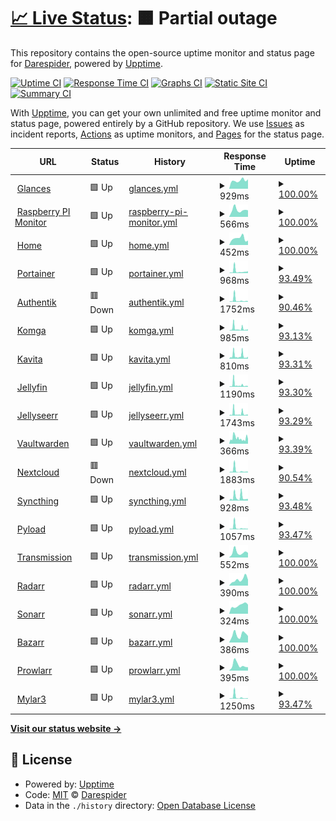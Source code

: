 # [📈 Live Status](https://demo.upptime.js.org): <!--live status--> **🟧 Partial outage**

This repository contains the open-source uptime monitor and status page for [Darespider](https://demo.upptime.js.org), powered by [Upptime](https://github.com/upptime/upptime).

[![Uptime CI](https://github.com/Darespider/upptime/workflows/Uptime%20CI/badge.svg)](https://github.com/Darespider/upptime/actions?query=workflow%3A%22Uptime+CI%22)
[![Response Time CI](https://github.com/Darespider/upptime/workflows/Response%20Time%20CI/badge.svg)](https://github.com/Darespider/upptime/actions?query=workflow%3A%22Response+Time+CI%22)
[![Graphs CI](https://github.com/Darespider/upptime/workflows/Graphs%20CI/badge.svg)](https://github.com/Darespider/upptime/actions?query=workflow%3A%22Graphs+CI%22)
[![Static Site CI](https://github.com/Darespider/upptime/workflows/Static%20Site%20CI/badge.svg)](https://github.com/Darespider/upptime/actions?query=workflow%3A%22Static+Site+CI%22)
[![Summary CI](https://github.com/Darespider/upptime/workflows/Summary%20CI/badge.svg)](https://github.com/Darespider/upptime/actions?query=workflow%3A%22Summary+CI%22)

With [Upptime](https://upptime.js.org), you can get your own unlimited and free uptime monitor and status page, powered entirely by a GitHub repository. We use [Issues](https://github.com/Darespider/upptime/issues) as incident reports, [Actions](https://github.com/Darespider/upptime/actions) as uptime monitors, and [Pages](https://demo.upptime.js.org) for the status page.

<!--start: status pages-->
<!-- This summary is generated by Upptime (https://github.com/upptime/upptime) -->
<!-- Do not edit this manually, your changes will be overwritten -->
<!-- prettier-ignore -->
| URL | Status | History | Response Time | Uptime |
| --- | ------ | ------- | ------------- | ------ |
| <img alt="" src="https://icons.duckduckgo.com/ip3/glances.darespider.family.ico" height="13"> [Glances](https://glances.darespider.family) | 🟩 Up | [glances.yml](https://github.com/darespider/uptime/commits/HEAD/history/glances.yml) | <details><summary><img alt="Response time graph" src="./graphs/glances/response-time-week.png" height="20"> 929ms</summary><br><a href="https://uptime.darespider.family/history/glances"><img alt="Response time 756" src="https://img.shields.io/endpoint?url=https%3A%2F%2Fraw.githubusercontent.com%2Fdarespider%2Fuptime%2FHEAD%2Fapi%2Fglances%2Fresponse-time.json"></a><br><a href="https://uptime.darespider.family/history/glances"><img alt="24-hour response time 979" src="https://img.shields.io/endpoint?url=https%3A%2F%2Fraw.githubusercontent.com%2Fdarespider%2Fuptime%2FHEAD%2Fapi%2Fglances%2Fresponse-time-day.json"></a><br><a href="https://uptime.darespider.family/history/glances"><img alt="7-day response time 929" src="https://img.shields.io/endpoint?url=https%3A%2F%2Fraw.githubusercontent.com%2Fdarespider%2Fuptime%2FHEAD%2Fapi%2Fglances%2Fresponse-time-week.json"></a><br><a href="https://uptime.darespider.family/history/glances"><img alt="30-day response time 756" src="https://img.shields.io/endpoint?url=https%3A%2F%2Fraw.githubusercontent.com%2Fdarespider%2Fuptime%2FHEAD%2Fapi%2Fglances%2Fresponse-time-month.json"></a><br><a href="https://uptime.darespider.family/history/glances"><img alt="1-year response time 756" src="https://img.shields.io/endpoint?url=https%3A%2F%2Fraw.githubusercontent.com%2Fdarespider%2Fuptime%2FHEAD%2Fapi%2Fglances%2Fresponse-time-year.json"></a></details> | <details><summary><a href="https://uptime.darespider.family/history/glances">100.00%</a></summary><a href="https://uptime.darespider.family/history/glances"><img alt="All-time uptime 100.00%" src="https://img.shields.io/endpoint?url=https%3A%2F%2Fraw.githubusercontent.com%2Fdarespider%2Fuptime%2FHEAD%2Fapi%2Fglances%2Fuptime.json"></a><br><a href="https://uptime.darespider.family/history/glances"><img alt="24-hour uptime 100.00%" src="https://img.shields.io/endpoint?url=https%3A%2F%2Fraw.githubusercontent.com%2Fdarespider%2Fuptime%2FHEAD%2Fapi%2Fglances%2Fuptime-day.json"></a><br><a href="https://uptime.darespider.family/history/glances"><img alt="7-day uptime 100.00%" src="https://img.shields.io/endpoint?url=https%3A%2F%2Fraw.githubusercontent.com%2Fdarespider%2Fuptime%2FHEAD%2Fapi%2Fglances%2Fuptime-week.json"></a><br><a href="https://uptime.darespider.family/history/glances"><img alt="30-day uptime 100.00%" src="https://img.shields.io/endpoint?url=https%3A%2F%2Fraw.githubusercontent.com%2Fdarespider%2Fuptime%2FHEAD%2Fapi%2Fglances%2Fuptime-month.json"></a><br><a href="https://uptime.darespider.family/history/glances"><img alt="1-year uptime 100.00%" src="https://img.shields.io/endpoint?url=https%3A%2F%2Fraw.githubusercontent.com%2Fdarespider%2Fuptime%2FHEAD%2Fapi%2Fglances%2Fuptime-year.json"></a></details>
| <img alt="" src="https://icons.duckduckgo.com/ip3/rpi.darespider.family.ico" height="13"> [Raspberry PI Monitor](https://rpi.darespider.family) | 🟩 Up | [raspberry-pi-monitor.yml](https://github.com/darespider/uptime/commits/HEAD/history/raspberry-pi-monitor.yml) | <details><summary><img alt="Response time graph" src="./graphs/raspberry-pi-monitor/response-time-week.png" height="20"> 566ms</summary><br><a href="https://uptime.darespider.family/history/raspberry-pi-monitor"><img alt="Response time 448" src="https://img.shields.io/endpoint?url=https%3A%2F%2Fraw.githubusercontent.com%2Fdarespider%2Fuptime%2FHEAD%2Fapi%2Fraspberry-pi-monitor%2Fresponse-time.json"></a><br><a href="https://uptime.darespider.family/history/raspberry-pi-monitor"><img alt="24-hour response time 585" src="https://img.shields.io/endpoint?url=https%3A%2F%2Fraw.githubusercontent.com%2Fdarespider%2Fuptime%2FHEAD%2Fapi%2Fraspberry-pi-monitor%2Fresponse-time-day.json"></a><br><a href="https://uptime.darespider.family/history/raspberry-pi-monitor"><img alt="7-day response time 566" src="https://img.shields.io/endpoint?url=https%3A%2F%2Fraw.githubusercontent.com%2Fdarespider%2Fuptime%2FHEAD%2Fapi%2Fraspberry-pi-monitor%2Fresponse-time-week.json"></a><br><a href="https://uptime.darespider.family/history/raspberry-pi-monitor"><img alt="30-day response time 448" src="https://img.shields.io/endpoint?url=https%3A%2F%2Fraw.githubusercontent.com%2Fdarespider%2Fuptime%2FHEAD%2Fapi%2Fraspberry-pi-monitor%2Fresponse-time-month.json"></a><br><a href="https://uptime.darespider.family/history/raspberry-pi-monitor"><img alt="1-year response time 448" src="https://img.shields.io/endpoint?url=https%3A%2F%2Fraw.githubusercontent.com%2Fdarespider%2Fuptime%2FHEAD%2Fapi%2Fraspberry-pi-monitor%2Fresponse-time-year.json"></a></details> | <details><summary><a href="https://uptime.darespider.family/history/raspberry-pi-monitor">100.00%</a></summary><a href="https://uptime.darespider.family/history/raspberry-pi-monitor"><img alt="All-time uptime 100.00%" src="https://img.shields.io/endpoint?url=https%3A%2F%2Fraw.githubusercontent.com%2Fdarespider%2Fuptime%2FHEAD%2Fapi%2Fraspberry-pi-monitor%2Fuptime.json"></a><br><a href="https://uptime.darespider.family/history/raspberry-pi-monitor"><img alt="24-hour uptime 100.00%" src="https://img.shields.io/endpoint?url=https%3A%2F%2Fraw.githubusercontent.com%2Fdarespider%2Fuptime%2FHEAD%2Fapi%2Fraspberry-pi-monitor%2Fuptime-day.json"></a><br><a href="https://uptime.darespider.family/history/raspberry-pi-monitor"><img alt="7-day uptime 100.00%" src="https://img.shields.io/endpoint?url=https%3A%2F%2Fraw.githubusercontent.com%2Fdarespider%2Fuptime%2FHEAD%2Fapi%2Fraspberry-pi-monitor%2Fuptime-week.json"></a><br><a href="https://uptime.darespider.family/history/raspberry-pi-monitor"><img alt="30-day uptime 100.00%" src="https://img.shields.io/endpoint?url=https%3A%2F%2Fraw.githubusercontent.com%2Fdarespider%2Fuptime%2FHEAD%2Fapi%2Fraspberry-pi-monitor%2Fuptime-month.json"></a><br><a href="https://uptime.darespider.family/history/raspberry-pi-monitor"><img alt="1-year uptime 100.00%" src="https://img.shields.io/endpoint?url=https%3A%2F%2Fraw.githubusercontent.com%2Fdarespider%2Fuptime%2FHEAD%2Fapi%2Fraspberry-pi-monitor%2Fuptime-year.json"></a></details>
| <img alt="" src="https://icons.duckduckgo.com/ip3/darespider.family.ico" height="13"> [Home](https://darespider.family) | 🟩 Up | [home.yml](https://github.com/darespider/uptime/commits/HEAD/history/home.yml) | <details><summary><img alt="Response time graph" src="./graphs/home/response-time-week.png" height="20"> 452ms</summary><br><a href="https://uptime.darespider.family/history/home"><img alt="Response time 406" src="https://img.shields.io/endpoint?url=https%3A%2F%2Fraw.githubusercontent.com%2Fdarespider%2Fuptime%2FHEAD%2Fapi%2Fhome%2Fresponse-time.json"></a><br><a href="https://uptime.darespider.family/history/home"><img alt="24-hour response time 632" src="https://img.shields.io/endpoint?url=https%3A%2F%2Fraw.githubusercontent.com%2Fdarespider%2Fuptime%2FHEAD%2Fapi%2Fhome%2Fresponse-time-day.json"></a><br><a href="https://uptime.darespider.family/history/home"><img alt="7-day response time 452" src="https://img.shields.io/endpoint?url=https%3A%2F%2Fraw.githubusercontent.com%2Fdarespider%2Fuptime%2FHEAD%2Fapi%2Fhome%2Fresponse-time-week.json"></a><br><a href="https://uptime.darespider.family/history/home"><img alt="30-day response time 406" src="https://img.shields.io/endpoint?url=https%3A%2F%2Fraw.githubusercontent.com%2Fdarespider%2Fuptime%2FHEAD%2Fapi%2Fhome%2Fresponse-time-month.json"></a><br><a href="https://uptime.darespider.family/history/home"><img alt="1-year response time 406" src="https://img.shields.io/endpoint?url=https%3A%2F%2Fraw.githubusercontent.com%2Fdarespider%2Fuptime%2FHEAD%2Fapi%2Fhome%2Fresponse-time-year.json"></a></details> | <details><summary><a href="https://uptime.darespider.family/history/home">100.00%</a></summary><a href="https://uptime.darespider.family/history/home"><img alt="All-time uptime 100.00%" src="https://img.shields.io/endpoint?url=https%3A%2F%2Fraw.githubusercontent.com%2Fdarespider%2Fuptime%2FHEAD%2Fapi%2Fhome%2Fuptime.json"></a><br><a href="https://uptime.darespider.family/history/home"><img alt="24-hour uptime 100.00%" src="https://img.shields.io/endpoint?url=https%3A%2F%2Fraw.githubusercontent.com%2Fdarespider%2Fuptime%2FHEAD%2Fapi%2Fhome%2Fuptime-day.json"></a><br><a href="https://uptime.darespider.family/history/home"><img alt="7-day uptime 100.00%" src="https://img.shields.io/endpoint?url=https%3A%2F%2Fraw.githubusercontent.com%2Fdarespider%2Fuptime%2FHEAD%2Fapi%2Fhome%2Fuptime-week.json"></a><br><a href="https://uptime.darespider.family/history/home"><img alt="30-day uptime 100.00%" src="https://img.shields.io/endpoint?url=https%3A%2F%2Fraw.githubusercontent.com%2Fdarespider%2Fuptime%2FHEAD%2Fapi%2Fhome%2Fuptime-month.json"></a><br><a href="https://uptime.darespider.family/history/home"><img alt="1-year uptime 100.00%" src="https://img.shields.io/endpoint?url=https%3A%2F%2Fraw.githubusercontent.com%2Fdarespider%2Fuptime%2FHEAD%2Fapi%2Fhome%2Fuptime-year.json"></a></details>
| <img alt="" src="https://icons.duckduckgo.com/ip3/portainer.darespider.family.ico" height="13"> [Portainer](https://portainer.darespider.family) | 🟩 Up | [portainer.yml](https://github.com/darespider/uptime/commits/HEAD/history/portainer.yml) | <details><summary><img alt="Response time graph" src="./graphs/portainer/response-time-week.png" height="20"> 968ms</summary><br><a href="https://uptime.darespider.family/history/portainer"><img alt="Response time 1703" src="https://img.shields.io/endpoint?url=https%3A%2F%2Fraw.githubusercontent.com%2Fdarespider%2Fuptime%2FHEAD%2Fapi%2Fportainer%2Fresponse-time.json"></a><br><a href="https://uptime.darespider.family/history/portainer"><img alt="24-hour response time 564" src="https://img.shields.io/endpoint?url=https%3A%2F%2Fraw.githubusercontent.com%2Fdarespider%2Fuptime%2FHEAD%2Fapi%2Fportainer%2Fresponse-time-day.json"></a><br><a href="https://uptime.darespider.family/history/portainer"><img alt="7-day response time 968" src="https://img.shields.io/endpoint?url=https%3A%2F%2Fraw.githubusercontent.com%2Fdarespider%2Fuptime%2FHEAD%2Fapi%2Fportainer%2Fresponse-time-week.json"></a><br><a href="https://uptime.darespider.family/history/portainer"><img alt="30-day response time 1703" src="https://img.shields.io/endpoint?url=https%3A%2F%2Fraw.githubusercontent.com%2Fdarespider%2Fuptime%2FHEAD%2Fapi%2Fportainer%2Fresponse-time-month.json"></a><br><a href="https://uptime.darespider.family/history/portainer"><img alt="1-year response time 1703" src="https://img.shields.io/endpoint?url=https%3A%2F%2Fraw.githubusercontent.com%2Fdarespider%2Fuptime%2FHEAD%2Fapi%2Fportainer%2Fresponse-time-year.json"></a></details> | <details><summary><a href="https://uptime.darespider.family/history/portainer">93.49%</a></summary><a href="https://uptime.darespider.family/history/portainer"><img alt="All-time uptime 94.09%" src="https://img.shields.io/endpoint?url=https%3A%2F%2Fraw.githubusercontent.com%2Fdarespider%2Fuptime%2FHEAD%2Fapi%2Fportainer%2Fuptime.json"></a><br><a href="https://uptime.darespider.family/history/portainer"><img alt="24-hour uptime 97.97%" src="https://img.shields.io/endpoint?url=https%3A%2F%2Fraw.githubusercontent.com%2Fdarespider%2Fuptime%2FHEAD%2Fapi%2Fportainer%2Fuptime-day.json"></a><br><a href="https://uptime.darespider.family/history/portainer"><img alt="7-day uptime 93.49%" src="https://img.shields.io/endpoint?url=https%3A%2F%2Fraw.githubusercontent.com%2Fdarespider%2Fuptime%2FHEAD%2Fapi%2Fportainer%2Fuptime-week.json"></a><br><a href="https://uptime.darespider.family/history/portainer"><img alt="30-day uptime 94.09%" src="https://img.shields.io/endpoint?url=https%3A%2F%2Fraw.githubusercontent.com%2Fdarespider%2Fuptime%2FHEAD%2Fapi%2Fportainer%2Fuptime-month.json"></a><br><a href="https://uptime.darespider.family/history/portainer"><img alt="1-year uptime 94.09%" src="https://img.shields.io/endpoint?url=https%3A%2F%2Fraw.githubusercontent.com%2Fdarespider%2Fuptime%2FHEAD%2Fapi%2Fportainer%2Fuptime-year.json"></a></details>
| <img alt="" src="https://icons.duckduckgo.com/ip3/auth.darespider.family.ico" height="13"> [Authentik](https://auth.darespider.family) | 🟥 Down | [authentik.yml](https://github.com/darespider/uptime/commits/HEAD/history/authentik.yml) | <details><summary><img alt="Response time graph" src="./graphs/authentik/response-time-week.png" height="20"> 1752ms</summary><br><a href="https://uptime.darespider.family/history/authentik"><img alt="Response time 3376" src="https://img.shields.io/endpoint?url=https%3A%2F%2Fraw.githubusercontent.com%2Fdarespider%2Fuptime%2FHEAD%2Fapi%2Fauthentik%2Fresponse-time.json"></a><br><a href="https://uptime.darespider.family/history/authentik"><img alt="24-hour response time 764" src="https://img.shields.io/endpoint?url=https%3A%2F%2Fraw.githubusercontent.com%2Fdarespider%2Fuptime%2FHEAD%2Fapi%2Fauthentik%2Fresponse-time-day.json"></a><br><a href="https://uptime.darespider.family/history/authentik"><img alt="7-day response time 1752" src="https://img.shields.io/endpoint?url=https%3A%2F%2Fraw.githubusercontent.com%2Fdarespider%2Fuptime%2FHEAD%2Fapi%2Fauthentik%2Fresponse-time-week.json"></a><br><a href="https://uptime.darespider.family/history/authentik"><img alt="30-day response time 3376" src="https://img.shields.io/endpoint?url=https%3A%2F%2Fraw.githubusercontent.com%2Fdarespider%2Fuptime%2FHEAD%2Fapi%2Fauthentik%2Fresponse-time-month.json"></a><br><a href="https://uptime.darespider.family/history/authentik"><img alt="1-year response time 3376" src="https://img.shields.io/endpoint?url=https%3A%2F%2Fraw.githubusercontent.com%2Fdarespider%2Fuptime%2FHEAD%2Fapi%2Fauthentik%2Fresponse-time-year.json"></a></details> | <details><summary><a href="https://uptime.darespider.family/history/authentik">90.46%</a></summary><a href="https://uptime.darespider.family/history/authentik"><img alt="All-time uptime 87.45%" src="https://img.shields.io/endpoint?url=https%3A%2F%2Fraw.githubusercontent.com%2Fdarespider%2Fuptime%2FHEAD%2Fapi%2Fauthentik%2Fuptime.json"></a><br><a href="https://uptime.darespider.family/history/authentik"><img alt="24-hour uptime 77.92%" src="https://img.shields.io/endpoint?url=https%3A%2F%2Fraw.githubusercontent.com%2Fdarespider%2Fuptime%2FHEAD%2Fapi%2Fauthentik%2Fuptime-day.json"></a><br><a href="https://uptime.darespider.family/history/authentik"><img alt="7-day uptime 90.46%" src="https://img.shields.io/endpoint?url=https%3A%2F%2Fraw.githubusercontent.com%2Fdarespider%2Fuptime%2FHEAD%2Fapi%2Fauthentik%2Fuptime-week.json"></a><br><a href="https://uptime.darespider.family/history/authentik"><img alt="30-day uptime 87.45%" src="https://img.shields.io/endpoint?url=https%3A%2F%2Fraw.githubusercontent.com%2Fdarespider%2Fuptime%2FHEAD%2Fapi%2Fauthentik%2Fuptime-month.json"></a><br><a href="https://uptime.darespider.family/history/authentik"><img alt="1-year uptime 87.45%" src="https://img.shields.io/endpoint?url=https%3A%2F%2Fraw.githubusercontent.com%2Fdarespider%2Fuptime%2FHEAD%2Fapi%2Fauthentik%2Fuptime-year.json"></a></details>
| <img alt="" src="https://icons.duckduckgo.com/ip3/komga.darespider.family.ico" height="13"> [Komga](https://komga.darespider.family) | 🟩 Up | [komga.yml](https://github.com/darespider/uptime/commits/HEAD/history/komga.yml) | <details><summary><img alt="Response time graph" src="./graphs/komga/response-time-week.png" height="20"> 985ms</summary><br><a href="https://uptime.darespider.family/history/komga"><img alt="Response time 1050" src="https://img.shields.io/endpoint?url=https%3A%2F%2Fraw.githubusercontent.com%2Fdarespider%2Fuptime%2FHEAD%2Fapi%2Fkomga%2Fresponse-time.json"></a><br><a href="https://uptime.darespider.family/history/komga"><img alt="24-hour response time 355" src="https://img.shields.io/endpoint?url=https%3A%2F%2Fraw.githubusercontent.com%2Fdarespider%2Fuptime%2FHEAD%2Fapi%2Fkomga%2Fresponse-time-day.json"></a><br><a href="https://uptime.darespider.family/history/komga"><img alt="7-day response time 985" src="https://img.shields.io/endpoint?url=https%3A%2F%2Fraw.githubusercontent.com%2Fdarespider%2Fuptime%2FHEAD%2Fapi%2Fkomga%2Fresponse-time-week.json"></a><br><a href="https://uptime.darespider.family/history/komga"><img alt="30-day response time 1050" src="https://img.shields.io/endpoint?url=https%3A%2F%2Fraw.githubusercontent.com%2Fdarespider%2Fuptime%2FHEAD%2Fapi%2Fkomga%2Fresponse-time-month.json"></a><br><a href="https://uptime.darespider.family/history/komga"><img alt="1-year response time 1050" src="https://img.shields.io/endpoint?url=https%3A%2F%2Fraw.githubusercontent.com%2Fdarespider%2Fuptime%2FHEAD%2Fapi%2Fkomga%2Fresponse-time-year.json"></a></details> | <details><summary><a href="https://uptime.darespider.family/history/komga">93.13%</a></summary><a href="https://uptime.darespider.family/history/komga"><img alt="All-time uptime 93.92%" src="https://img.shields.io/endpoint?url=https%3A%2F%2Fraw.githubusercontent.com%2Fdarespider%2Fuptime%2FHEAD%2Fapi%2Fkomga%2Fuptime.json"></a><br><a href="https://uptime.darespider.family/history/komga"><img alt="24-hour uptime 97.97%" src="https://img.shields.io/endpoint?url=https%3A%2F%2Fraw.githubusercontent.com%2Fdarespider%2Fuptime%2FHEAD%2Fapi%2Fkomga%2Fuptime-day.json"></a><br><a href="https://uptime.darespider.family/history/komga"><img alt="7-day uptime 93.13%" src="https://img.shields.io/endpoint?url=https%3A%2F%2Fraw.githubusercontent.com%2Fdarespider%2Fuptime%2FHEAD%2Fapi%2Fkomga%2Fuptime-week.json"></a><br><a href="https://uptime.darespider.family/history/komga"><img alt="30-day uptime 93.92%" src="https://img.shields.io/endpoint?url=https%3A%2F%2Fraw.githubusercontent.com%2Fdarespider%2Fuptime%2FHEAD%2Fapi%2Fkomga%2Fuptime-month.json"></a><br><a href="https://uptime.darespider.family/history/komga"><img alt="1-year uptime 93.92%" src="https://img.shields.io/endpoint?url=https%3A%2F%2Fraw.githubusercontent.com%2Fdarespider%2Fuptime%2FHEAD%2Fapi%2Fkomga%2Fuptime-year.json"></a></details>
| <img alt="" src="https://icons.duckduckgo.com/ip3/kavita.darespider.family.ico" height="13"> [Kavita](https://kavita.darespider.family) | 🟩 Up | [kavita.yml](https://github.com/darespider/uptime/commits/HEAD/history/kavita.yml) | <details><summary><img alt="Response time graph" src="./graphs/kavita/response-time-week.png" height="20"> 810ms</summary><br><a href="https://uptime.darespider.family/history/kavita"><img alt="Response time 927" src="https://img.shields.io/endpoint?url=https%3A%2F%2Fraw.githubusercontent.com%2Fdarespider%2Fuptime%2FHEAD%2Fapi%2Fkavita%2Fresponse-time.json"></a><br><a href="https://uptime.darespider.family/history/kavita"><img alt="24-hour response time 381" src="https://img.shields.io/endpoint?url=https%3A%2F%2Fraw.githubusercontent.com%2Fdarespider%2Fuptime%2FHEAD%2Fapi%2Fkavita%2Fresponse-time-day.json"></a><br><a href="https://uptime.darespider.family/history/kavita"><img alt="7-day response time 810" src="https://img.shields.io/endpoint?url=https%3A%2F%2Fraw.githubusercontent.com%2Fdarespider%2Fuptime%2FHEAD%2Fapi%2Fkavita%2Fresponse-time-week.json"></a><br><a href="https://uptime.darespider.family/history/kavita"><img alt="30-day response time 927" src="https://img.shields.io/endpoint?url=https%3A%2F%2Fraw.githubusercontent.com%2Fdarespider%2Fuptime%2FHEAD%2Fapi%2Fkavita%2Fresponse-time-month.json"></a><br><a href="https://uptime.darespider.family/history/kavita"><img alt="1-year response time 927" src="https://img.shields.io/endpoint?url=https%3A%2F%2Fraw.githubusercontent.com%2Fdarespider%2Fuptime%2FHEAD%2Fapi%2Fkavita%2Fresponse-time-year.json"></a></details> | <details><summary><a href="https://uptime.darespider.family/history/kavita">93.31%</a></summary><a href="https://uptime.darespider.family/history/kavita"><img alt="All-time uptime 93.93%" src="https://img.shields.io/endpoint?url=https%3A%2F%2Fraw.githubusercontent.com%2Fdarespider%2Fuptime%2FHEAD%2Fapi%2Fkavita%2Fuptime.json"></a><br><a href="https://uptime.darespider.family/history/kavita"><img alt="24-hour uptime 97.96%" src="https://img.shields.io/endpoint?url=https%3A%2F%2Fraw.githubusercontent.com%2Fdarespider%2Fuptime%2FHEAD%2Fapi%2Fkavita%2Fuptime-day.json"></a><br><a href="https://uptime.darespider.family/history/kavita"><img alt="7-day uptime 93.31%" src="https://img.shields.io/endpoint?url=https%3A%2F%2Fraw.githubusercontent.com%2Fdarespider%2Fuptime%2FHEAD%2Fapi%2Fkavita%2Fuptime-week.json"></a><br><a href="https://uptime.darespider.family/history/kavita"><img alt="30-day uptime 93.93%" src="https://img.shields.io/endpoint?url=https%3A%2F%2Fraw.githubusercontent.com%2Fdarespider%2Fuptime%2FHEAD%2Fapi%2Fkavita%2Fuptime-month.json"></a><br><a href="https://uptime.darespider.family/history/kavita"><img alt="1-year uptime 93.93%" src="https://img.shields.io/endpoint?url=https%3A%2F%2Fraw.githubusercontent.com%2Fdarespider%2Fuptime%2FHEAD%2Fapi%2Fkavita%2Fuptime-year.json"></a></details>
| <img alt="" src="https://icons.duckduckgo.com/ip3/jellyfin.darespider.family.ico" height="13"> [Jellyfin](https://jellyfin.darespider.family) | 🟩 Up | [jellyfin.yml](https://github.com/darespider/uptime/commits/HEAD/history/jellyfin.yml) | <details><summary><img alt="Response time graph" src="./graphs/jellyfin/response-time-week.png" height="20"> 1190ms</summary><br><a href="https://uptime.darespider.family/history/jellyfin"><img alt="Response time 998" src="https://img.shields.io/endpoint?url=https%3A%2F%2Fraw.githubusercontent.com%2Fdarespider%2Fuptime%2FHEAD%2Fapi%2Fjellyfin%2Fresponse-time.json"></a><br><a href="https://uptime.darespider.family/history/jellyfin"><img alt="24-hour response time 583" src="https://img.shields.io/endpoint?url=https%3A%2F%2Fraw.githubusercontent.com%2Fdarespider%2Fuptime%2FHEAD%2Fapi%2Fjellyfin%2Fresponse-time-day.json"></a><br><a href="https://uptime.darespider.family/history/jellyfin"><img alt="7-day response time 1190" src="https://img.shields.io/endpoint?url=https%3A%2F%2Fraw.githubusercontent.com%2Fdarespider%2Fuptime%2FHEAD%2Fapi%2Fjellyfin%2Fresponse-time-week.json"></a><br><a href="https://uptime.darespider.family/history/jellyfin"><img alt="30-day response time 998" src="https://img.shields.io/endpoint?url=https%3A%2F%2Fraw.githubusercontent.com%2Fdarespider%2Fuptime%2FHEAD%2Fapi%2Fjellyfin%2Fresponse-time-month.json"></a><br><a href="https://uptime.darespider.family/history/jellyfin"><img alt="1-year response time 998" src="https://img.shields.io/endpoint?url=https%3A%2F%2Fraw.githubusercontent.com%2Fdarespider%2Fuptime%2FHEAD%2Fapi%2Fjellyfin%2Fresponse-time-year.json"></a></details> | <details><summary><a href="https://uptime.darespider.family/history/jellyfin">93.30%</a></summary><a href="https://uptime.darespider.family/history/jellyfin"><img alt="All-time uptime 93.91%" src="https://img.shields.io/endpoint?url=https%3A%2F%2Fraw.githubusercontent.com%2Fdarespider%2Fuptime%2FHEAD%2Fapi%2Fjellyfin%2Fuptime.json"></a><br><a href="https://uptime.darespider.family/history/jellyfin"><img alt="24-hour uptime 97.96%" src="https://img.shields.io/endpoint?url=https%3A%2F%2Fraw.githubusercontent.com%2Fdarespider%2Fuptime%2FHEAD%2Fapi%2Fjellyfin%2Fuptime-day.json"></a><br><a href="https://uptime.darespider.family/history/jellyfin"><img alt="7-day uptime 93.30%" src="https://img.shields.io/endpoint?url=https%3A%2F%2Fraw.githubusercontent.com%2Fdarespider%2Fuptime%2FHEAD%2Fapi%2Fjellyfin%2Fuptime-week.json"></a><br><a href="https://uptime.darespider.family/history/jellyfin"><img alt="30-day uptime 93.91%" src="https://img.shields.io/endpoint?url=https%3A%2F%2Fraw.githubusercontent.com%2Fdarespider%2Fuptime%2FHEAD%2Fapi%2Fjellyfin%2Fuptime-month.json"></a><br><a href="https://uptime.darespider.family/history/jellyfin"><img alt="1-year uptime 93.91%" src="https://img.shields.io/endpoint?url=https%3A%2F%2Fraw.githubusercontent.com%2Fdarespider%2Fuptime%2FHEAD%2Fapi%2Fjellyfin%2Fuptime-year.json"></a></details>
| <img alt="" src="https://icons.duckduckgo.com/ip3/jellyseerr.darespider.family.ico" height="13"> [Jellyseerr](https://jellyseerr.darespider.family) | 🟩 Up | [jellyseerr.yml](https://github.com/darespider/uptime/commits/HEAD/history/jellyseerr.yml) | <details><summary><img alt="Response time graph" src="./graphs/jellyseerr/response-time-week.png" height="20"> 1743ms</summary><br><a href="https://uptime.darespider.family/history/jellyseerr"><img alt="Response time 2332" src="https://img.shields.io/endpoint?url=https%3A%2F%2Fraw.githubusercontent.com%2Fdarespider%2Fuptime%2FHEAD%2Fapi%2Fjellyseerr%2Fresponse-time.json"></a><br><a href="https://uptime.darespider.family/history/jellyseerr"><img alt="24-hour response time 648" src="https://img.shields.io/endpoint?url=https%3A%2F%2Fraw.githubusercontent.com%2Fdarespider%2Fuptime%2FHEAD%2Fapi%2Fjellyseerr%2Fresponse-time-day.json"></a><br><a href="https://uptime.darespider.family/history/jellyseerr"><img alt="7-day response time 1743" src="https://img.shields.io/endpoint?url=https%3A%2F%2Fraw.githubusercontent.com%2Fdarespider%2Fuptime%2FHEAD%2Fapi%2Fjellyseerr%2Fresponse-time-week.json"></a><br><a href="https://uptime.darespider.family/history/jellyseerr"><img alt="30-day response time 2332" src="https://img.shields.io/endpoint?url=https%3A%2F%2Fraw.githubusercontent.com%2Fdarespider%2Fuptime%2FHEAD%2Fapi%2Fjellyseerr%2Fresponse-time-month.json"></a><br><a href="https://uptime.darespider.family/history/jellyseerr"><img alt="1-year response time 2332" src="https://img.shields.io/endpoint?url=https%3A%2F%2Fraw.githubusercontent.com%2Fdarespider%2Fuptime%2FHEAD%2Fapi%2Fjellyseerr%2Fresponse-time-year.json"></a></details> | <details><summary><a href="https://uptime.darespider.family/history/jellyseerr">93.29%</a></summary><a href="https://uptime.darespider.family/history/jellyseerr"><img alt="All-time uptime 89.28%" src="https://img.shields.io/endpoint?url=https%3A%2F%2Fraw.githubusercontent.com%2Fdarespider%2Fuptime%2FHEAD%2Fapi%2Fjellyseerr%2Fuptime.json"></a><br><a href="https://uptime.darespider.family/history/jellyseerr"><img alt="24-hour uptime 97.96%" src="https://img.shields.io/endpoint?url=https%3A%2F%2Fraw.githubusercontent.com%2Fdarespider%2Fuptime%2FHEAD%2Fapi%2Fjellyseerr%2Fuptime-day.json"></a><br><a href="https://uptime.darespider.family/history/jellyseerr"><img alt="7-day uptime 93.29%" src="https://img.shields.io/endpoint?url=https%3A%2F%2Fraw.githubusercontent.com%2Fdarespider%2Fuptime%2FHEAD%2Fapi%2Fjellyseerr%2Fuptime-week.json"></a><br><a href="https://uptime.darespider.family/history/jellyseerr"><img alt="30-day uptime 89.28%" src="https://img.shields.io/endpoint?url=https%3A%2F%2Fraw.githubusercontent.com%2Fdarespider%2Fuptime%2FHEAD%2Fapi%2Fjellyseerr%2Fuptime-month.json"></a><br><a href="https://uptime.darespider.family/history/jellyseerr"><img alt="1-year uptime 89.28%" src="https://img.shields.io/endpoint?url=https%3A%2F%2Fraw.githubusercontent.com%2Fdarespider%2Fuptime%2FHEAD%2Fapi%2Fjellyseerr%2Fuptime-year.json"></a></details>
| <img alt="" src="https://icons.duckduckgo.com/ip3/vaultwarden.darespider.family.ico" height="13"> [Vaultwarden](https://vaultwarden.darespider.family) | 🟩 Up | [vaultwarden.yml](https://github.com/darespider/uptime/commits/HEAD/history/vaultwarden.yml) | <details><summary><img alt="Response time graph" src="./graphs/vaultwarden/response-time-week.png" height="20"> 366ms</summary><br><a href="https://uptime.darespider.family/history/vaultwarden"><img alt="Response time 389" src="https://img.shields.io/endpoint?url=https%3A%2F%2Fraw.githubusercontent.com%2Fdarespider%2Fuptime%2FHEAD%2Fapi%2Fvaultwarden%2Fresponse-time.json"></a><br><a href="https://uptime.darespider.family/history/vaultwarden"><img alt="24-hour response time 256" src="https://img.shields.io/endpoint?url=https%3A%2F%2Fraw.githubusercontent.com%2Fdarespider%2Fuptime%2FHEAD%2Fapi%2Fvaultwarden%2Fresponse-time-day.json"></a><br><a href="https://uptime.darespider.family/history/vaultwarden"><img alt="7-day response time 366" src="https://img.shields.io/endpoint?url=https%3A%2F%2Fraw.githubusercontent.com%2Fdarespider%2Fuptime%2FHEAD%2Fapi%2Fvaultwarden%2Fresponse-time-week.json"></a><br><a href="https://uptime.darespider.family/history/vaultwarden"><img alt="30-day response time 389" src="https://img.shields.io/endpoint?url=https%3A%2F%2Fraw.githubusercontent.com%2Fdarespider%2Fuptime%2FHEAD%2Fapi%2Fvaultwarden%2Fresponse-time-month.json"></a><br><a href="https://uptime.darespider.family/history/vaultwarden"><img alt="1-year response time 389" src="https://img.shields.io/endpoint?url=https%3A%2F%2Fraw.githubusercontent.com%2Fdarespider%2Fuptime%2FHEAD%2Fapi%2Fvaultwarden%2Fresponse-time-year.json"></a></details> | <details><summary><a href="https://uptime.darespider.family/history/vaultwarden">93.39%</a></summary><a href="https://uptime.darespider.family/history/vaultwarden"><img alt="All-time uptime 93.93%" src="https://img.shields.io/endpoint?url=https%3A%2F%2Fraw.githubusercontent.com%2Fdarespider%2Fuptime%2FHEAD%2Fapi%2Fvaultwarden%2Fuptime.json"></a><br><a href="https://uptime.darespider.family/history/vaultwarden"><img alt="24-hour uptime 97.96%" src="https://img.shields.io/endpoint?url=https%3A%2F%2Fraw.githubusercontent.com%2Fdarespider%2Fuptime%2FHEAD%2Fapi%2Fvaultwarden%2Fuptime-day.json"></a><br><a href="https://uptime.darespider.family/history/vaultwarden"><img alt="7-day uptime 93.39%" src="https://img.shields.io/endpoint?url=https%3A%2F%2Fraw.githubusercontent.com%2Fdarespider%2Fuptime%2FHEAD%2Fapi%2Fvaultwarden%2Fuptime-week.json"></a><br><a href="https://uptime.darespider.family/history/vaultwarden"><img alt="30-day uptime 93.93%" src="https://img.shields.io/endpoint?url=https%3A%2F%2Fraw.githubusercontent.com%2Fdarespider%2Fuptime%2FHEAD%2Fapi%2Fvaultwarden%2Fuptime-month.json"></a><br><a href="https://uptime.darespider.family/history/vaultwarden"><img alt="1-year uptime 93.93%" src="https://img.shields.io/endpoint?url=https%3A%2F%2Fraw.githubusercontent.com%2Fdarespider%2Fuptime%2FHEAD%2Fapi%2Fvaultwarden%2Fuptime-year.json"></a></details>
| <img alt="" src="https://icons.duckduckgo.com/ip3/nextcloud.darespider.family.ico" height="13"> [Nextcloud](https://nextcloud.darespider.family) | 🟥 Down | [nextcloud.yml](https://github.com/darespider/uptime/commits/HEAD/history/nextcloud.yml) | <details><summary><img alt="Response time graph" src="./graphs/nextcloud/response-time-week.png" height="20"> 1883ms</summary><br><a href="https://uptime.darespider.family/history/nextcloud"><img alt="Response time 2351" src="https://img.shields.io/endpoint?url=https%3A%2F%2Fraw.githubusercontent.com%2Fdarespider%2Fuptime%2FHEAD%2Fapi%2Fnextcloud%2Fresponse-time.json"></a><br><a href="https://uptime.darespider.family/history/nextcloud"><img alt="24-hour response time 922" src="https://img.shields.io/endpoint?url=https%3A%2F%2Fraw.githubusercontent.com%2Fdarespider%2Fuptime%2FHEAD%2Fapi%2Fnextcloud%2Fresponse-time-day.json"></a><br><a href="https://uptime.darespider.family/history/nextcloud"><img alt="7-day response time 1883" src="https://img.shields.io/endpoint?url=https%3A%2F%2Fraw.githubusercontent.com%2Fdarespider%2Fuptime%2FHEAD%2Fapi%2Fnextcloud%2Fresponse-time-week.json"></a><br><a href="https://uptime.darespider.family/history/nextcloud"><img alt="30-day response time 2351" src="https://img.shields.io/endpoint?url=https%3A%2F%2Fraw.githubusercontent.com%2Fdarespider%2Fuptime%2FHEAD%2Fapi%2Fnextcloud%2Fresponse-time-month.json"></a><br><a href="https://uptime.darespider.family/history/nextcloud"><img alt="1-year response time 2351" src="https://img.shields.io/endpoint?url=https%3A%2F%2Fraw.githubusercontent.com%2Fdarespider%2Fuptime%2FHEAD%2Fapi%2Fnextcloud%2Fresponse-time-year.json"></a></details> | <details><summary><a href="https://uptime.darespider.family/history/nextcloud">90.54%</a></summary><a href="https://uptime.darespider.family/history/nextcloud"><img alt="All-time uptime 87.22%" src="https://img.shields.io/endpoint?url=https%3A%2F%2Fraw.githubusercontent.com%2Fdarespider%2Fuptime%2FHEAD%2Fapi%2Fnextcloud%2Fuptime.json"></a><br><a href="https://uptime.darespider.family/history/nextcloud"><img alt="24-hour uptime 78.53%" src="https://img.shields.io/endpoint?url=https%3A%2F%2Fraw.githubusercontent.com%2Fdarespider%2Fuptime%2FHEAD%2Fapi%2Fnextcloud%2Fuptime-day.json"></a><br><a href="https://uptime.darespider.family/history/nextcloud"><img alt="7-day uptime 90.54%" src="https://img.shields.io/endpoint?url=https%3A%2F%2Fraw.githubusercontent.com%2Fdarespider%2Fuptime%2FHEAD%2Fapi%2Fnextcloud%2Fuptime-week.json"></a><br><a href="https://uptime.darespider.family/history/nextcloud"><img alt="30-day uptime 87.22%" src="https://img.shields.io/endpoint?url=https%3A%2F%2Fraw.githubusercontent.com%2Fdarespider%2Fuptime%2FHEAD%2Fapi%2Fnextcloud%2Fuptime-month.json"></a><br><a href="https://uptime.darespider.family/history/nextcloud"><img alt="1-year uptime 87.22%" src="https://img.shields.io/endpoint?url=https%3A%2F%2Fraw.githubusercontent.com%2Fdarespider%2Fuptime%2FHEAD%2Fapi%2Fnextcloud%2Fuptime-year.json"></a></details>
| <img alt="" src="https://icons.duckduckgo.com/ip3/syncthing.darespider.family.ico" height="13"> [Syncthing](https://syncthing.darespider.family) | 🟩 Up | [syncthing.yml](https://github.com/darespider/uptime/commits/HEAD/history/syncthing.yml) | <details><summary><img alt="Response time graph" src="./graphs/syncthing/response-time-week.png" height="20"> 928ms</summary><br><a href="https://uptime.darespider.family/history/syncthing"><img alt="Response time 981" src="https://img.shields.io/endpoint?url=https%3A%2F%2Fraw.githubusercontent.com%2Fdarespider%2Fuptime%2FHEAD%2Fapi%2Fsyncthing%2Fresponse-time.json"></a><br><a href="https://uptime.darespider.family/history/syncthing"><img alt="24-hour response time 475" src="https://img.shields.io/endpoint?url=https%3A%2F%2Fraw.githubusercontent.com%2Fdarespider%2Fuptime%2FHEAD%2Fapi%2Fsyncthing%2Fresponse-time-day.json"></a><br><a href="https://uptime.darespider.family/history/syncthing"><img alt="7-day response time 928" src="https://img.shields.io/endpoint?url=https%3A%2F%2Fraw.githubusercontent.com%2Fdarespider%2Fuptime%2FHEAD%2Fapi%2Fsyncthing%2Fresponse-time-week.json"></a><br><a href="https://uptime.darespider.family/history/syncthing"><img alt="30-day response time 981" src="https://img.shields.io/endpoint?url=https%3A%2F%2Fraw.githubusercontent.com%2Fdarespider%2Fuptime%2FHEAD%2Fapi%2Fsyncthing%2Fresponse-time-month.json"></a><br><a href="https://uptime.darespider.family/history/syncthing"><img alt="1-year response time 981" src="https://img.shields.io/endpoint?url=https%3A%2F%2Fraw.githubusercontent.com%2Fdarespider%2Fuptime%2FHEAD%2Fapi%2Fsyncthing%2Fresponse-time-year.json"></a></details> | <details><summary><a href="https://uptime.darespider.family/history/syncthing">93.48%</a></summary><a href="https://uptime.darespider.family/history/syncthing"><img alt="All-time uptime 84.37%" src="https://img.shields.io/endpoint?url=https%3A%2F%2Fraw.githubusercontent.com%2Fdarespider%2Fuptime%2FHEAD%2Fapi%2Fsyncthing%2Fuptime.json"></a><br><a href="https://uptime.darespider.family/history/syncthing"><img alt="24-hour uptime 97.95%" src="https://img.shields.io/endpoint?url=https%3A%2F%2Fraw.githubusercontent.com%2Fdarespider%2Fuptime%2FHEAD%2Fapi%2Fsyncthing%2Fuptime-day.json"></a><br><a href="https://uptime.darespider.family/history/syncthing"><img alt="7-day uptime 93.48%" src="https://img.shields.io/endpoint?url=https%3A%2F%2Fraw.githubusercontent.com%2Fdarespider%2Fuptime%2FHEAD%2Fapi%2Fsyncthing%2Fuptime-week.json"></a><br><a href="https://uptime.darespider.family/history/syncthing"><img alt="30-day uptime 84.37%" src="https://img.shields.io/endpoint?url=https%3A%2F%2Fraw.githubusercontent.com%2Fdarespider%2Fuptime%2FHEAD%2Fapi%2Fsyncthing%2Fuptime-month.json"></a><br><a href="https://uptime.darespider.family/history/syncthing"><img alt="1-year uptime 84.37%" src="https://img.shields.io/endpoint?url=https%3A%2F%2Fraw.githubusercontent.com%2Fdarespider%2Fuptime%2FHEAD%2Fapi%2Fsyncthing%2Fuptime-year.json"></a></details>
| <img alt="" src="https://icons.duckduckgo.com/ip3/pyload.darespider.family.ico" height="13"> [Pyload](https://pyload.darespider.family) | 🟩 Up | [pyload.yml](https://github.com/darespider/uptime/commits/HEAD/history/pyload.yml) | <details><summary><img alt="Response time graph" src="./graphs/pyload/response-time-week.png" height="20"> 1057ms</summary><br><a href="https://uptime.darespider.family/history/pyload"><img alt="Response time 808" src="https://img.shields.io/endpoint?url=https%3A%2F%2Fraw.githubusercontent.com%2Fdarespider%2Fuptime%2FHEAD%2Fapi%2Fpyload%2Fresponse-time.json"></a><br><a href="https://uptime.darespider.family/history/pyload"><img alt="24-hour response time 560" src="https://img.shields.io/endpoint?url=https%3A%2F%2Fraw.githubusercontent.com%2Fdarespider%2Fuptime%2FHEAD%2Fapi%2Fpyload%2Fresponse-time-day.json"></a><br><a href="https://uptime.darespider.family/history/pyload"><img alt="7-day response time 1057" src="https://img.shields.io/endpoint?url=https%3A%2F%2Fraw.githubusercontent.com%2Fdarespider%2Fuptime%2FHEAD%2Fapi%2Fpyload%2Fresponse-time-week.json"></a><br><a href="https://uptime.darespider.family/history/pyload"><img alt="30-day response time 808" src="https://img.shields.io/endpoint?url=https%3A%2F%2Fraw.githubusercontent.com%2Fdarespider%2Fuptime%2FHEAD%2Fapi%2Fpyload%2Fresponse-time-month.json"></a><br><a href="https://uptime.darespider.family/history/pyload"><img alt="1-year response time 808" src="https://img.shields.io/endpoint?url=https%3A%2F%2Fraw.githubusercontent.com%2Fdarespider%2Fuptime%2FHEAD%2Fapi%2Fpyload%2Fresponse-time-year.json"></a></details> | <details><summary><a href="https://uptime.darespider.family/history/pyload">93.47%</a></summary><a href="https://uptime.darespider.family/history/pyload"><img alt="All-time uptime 81.91%" src="https://img.shields.io/endpoint?url=https%3A%2F%2Fraw.githubusercontent.com%2Fdarespider%2Fuptime%2FHEAD%2Fapi%2Fpyload%2Fuptime.json"></a><br><a href="https://uptime.darespider.family/history/pyload"><img alt="24-hour uptime 97.95%" src="https://img.shields.io/endpoint?url=https%3A%2F%2Fraw.githubusercontent.com%2Fdarespider%2Fuptime%2FHEAD%2Fapi%2Fpyload%2Fuptime-day.json"></a><br><a href="https://uptime.darespider.family/history/pyload"><img alt="7-day uptime 93.47%" src="https://img.shields.io/endpoint?url=https%3A%2F%2Fraw.githubusercontent.com%2Fdarespider%2Fuptime%2FHEAD%2Fapi%2Fpyload%2Fuptime-week.json"></a><br><a href="https://uptime.darespider.family/history/pyload"><img alt="30-day uptime 81.91%" src="https://img.shields.io/endpoint?url=https%3A%2F%2Fraw.githubusercontent.com%2Fdarespider%2Fuptime%2FHEAD%2Fapi%2Fpyload%2Fuptime-month.json"></a><br><a href="https://uptime.darespider.family/history/pyload"><img alt="1-year uptime 81.91%" src="https://img.shields.io/endpoint?url=https%3A%2F%2Fraw.githubusercontent.com%2Fdarespider%2Fuptime%2FHEAD%2Fapi%2Fpyload%2Fuptime-year.json"></a></details>
| <img alt="" src="https://icons.duckduckgo.com/ip3/transmission.darespider.family.ico" height="13"> [Transmission](https://transmission.darespider.family) | 🟩 Up | [transmission.yml](https://github.com/darespider/uptime/commits/HEAD/history/transmission.yml) | <details><summary><img alt="Response time graph" src="./graphs/transmission/response-time-week.png" height="20"> 552ms</summary><br><a href="https://uptime.darespider.family/history/transmission"><img alt="Response time 514" src="https://img.shields.io/endpoint?url=https%3A%2F%2Fraw.githubusercontent.com%2Fdarespider%2Fuptime%2FHEAD%2Fapi%2Ftransmission%2Fresponse-time.json"></a><br><a href="https://uptime.darespider.family/history/transmission"><img alt="24-hour response time 779" src="https://img.shields.io/endpoint?url=https%3A%2F%2Fraw.githubusercontent.com%2Fdarespider%2Fuptime%2FHEAD%2Fapi%2Ftransmission%2Fresponse-time-day.json"></a><br><a href="https://uptime.darespider.family/history/transmission"><img alt="7-day response time 552" src="https://img.shields.io/endpoint?url=https%3A%2F%2Fraw.githubusercontent.com%2Fdarespider%2Fuptime%2FHEAD%2Fapi%2Ftransmission%2Fresponse-time-week.json"></a><br><a href="https://uptime.darespider.family/history/transmission"><img alt="30-day response time 514" src="https://img.shields.io/endpoint?url=https%3A%2F%2Fraw.githubusercontent.com%2Fdarespider%2Fuptime%2FHEAD%2Fapi%2Ftransmission%2Fresponse-time-month.json"></a><br><a href="https://uptime.darespider.family/history/transmission"><img alt="1-year response time 514" src="https://img.shields.io/endpoint?url=https%3A%2F%2Fraw.githubusercontent.com%2Fdarespider%2Fuptime%2FHEAD%2Fapi%2Ftransmission%2Fresponse-time-year.json"></a></details> | <details><summary><a href="https://uptime.darespider.family/history/transmission">100.00%</a></summary><a href="https://uptime.darespider.family/history/transmission"><img alt="All-time uptime 100.00%" src="https://img.shields.io/endpoint?url=https%3A%2F%2Fraw.githubusercontent.com%2Fdarespider%2Fuptime%2FHEAD%2Fapi%2Ftransmission%2Fuptime.json"></a><br><a href="https://uptime.darespider.family/history/transmission"><img alt="24-hour uptime 100.00%" src="https://img.shields.io/endpoint?url=https%3A%2F%2Fraw.githubusercontent.com%2Fdarespider%2Fuptime%2FHEAD%2Fapi%2Ftransmission%2Fuptime-day.json"></a><br><a href="https://uptime.darespider.family/history/transmission"><img alt="7-day uptime 100.00%" src="https://img.shields.io/endpoint?url=https%3A%2F%2Fraw.githubusercontent.com%2Fdarespider%2Fuptime%2FHEAD%2Fapi%2Ftransmission%2Fuptime-week.json"></a><br><a href="https://uptime.darespider.family/history/transmission"><img alt="30-day uptime 100.00%" src="https://img.shields.io/endpoint?url=https%3A%2F%2Fraw.githubusercontent.com%2Fdarespider%2Fuptime%2FHEAD%2Fapi%2Ftransmission%2Fuptime-month.json"></a><br><a href="https://uptime.darespider.family/history/transmission"><img alt="1-year uptime 100.00%" src="https://img.shields.io/endpoint?url=https%3A%2F%2Fraw.githubusercontent.com%2Fdarespider%2Fuptime%2FHEAD%2Fapi%2Ftransmission%2Fuptime-year.json"></a></details>
| <img alt="" src="https://icons.duckduckgo.com/ip3/radarr.darespider.family.ico" height="13"> [Radarr](https://radarr.darespider.family) | 🟩 Up | [radarr.yml](https://github.com/darespider/uptime/commits/HEAD/history/radarr.yml) | <details><summary><img alt="Response time graph" src="./graphs/radarr/response-time-week.png" height="20"> 390ms</summary><br><a href="https://uptime.darespider.family/history/radarr"><img alt="Response time 369" src="https://img.shields.io/endpoint?url=https%3A%2F%2Fraw.githubusercontent.com%2Fdarespider%2Fuptime%2FHEAD%2Fapi%2Fradarr%2Fresponse-time.json"></a><br><a href="https://uptime.darespider.family/history/radarr"><img alt="24-hour response time 313" src="https://img.shields.io/endpoint?url=https%3A%2F%2Fraw.githubusercontent.com%2Fdarespider%2Fuptime%2FHEAD%2Fapi%2Fradarr%2Fresponse-time-day.json"></a><br><a href="https://uptime.darespider.family/history/radarr"><img alt="7-day response time 390" src="https://img.shields.io/endpoint?url=https%3A%2F%2Fraw.githubusercontent.com%2Fdarespider%2Fuptime%2FHEAD%2Fapi%2Fradarr%2Fresponse-time-week.json"></a><br><a href="https://uptime.darespider.family/history/radarr"><img alt="30-day response time 369" src="https://img.shields.io/endpoint?url=https%3A%2F%2Fraw.githubusercontent.com%2Fdarespider%2Fuptime%2FHEAD%2Fapi%2Fradarr%2Fresponse-time-month.json"></a><br><a href="https://uptime.darespider.family/history/radarr"><img alt="1-year response time 369" src="https://img.shields.io/endpoint?url=https%3A%2F%2Fraw.githubusercontent.com%2Fdarespider%2Fuptime%2FHEAD%2Fapi%2Fradarr%2Fresponse-time-year.json"></a></details> | <details><summary><a href="https://uptime.darespider.family/history/radarr">100.00%</a></summary><a href="https://uptime.darespider.family/history/radarr"><img alt="All-time uptime 100.00%" src="https://img.shields.io/endpoint?url=https%3A%2F%2Fraw.githubusercontent.com%2Fdarespider%2Fuptime%2FHEAD%2Fapi%2Fradarr%2Fuptime.json"></a><br><a href="https://uptime.darespider.family/history/radarr"><img alt="24-hour uptime 100.00%" src="https://img.shields.io/endpoint?url=https%3A%2F%2Fraw.githubusercontent.com%2Fdarespider%2Fuptime%2FHEAD%2Fapi%2Fradarr%2Fuptime-day.json"></a><br><a href="https://uptime.darespider.family/history/radarr"><img alt="7-day uptime 100.00%" src="https://img.shields.io/endpoint?url=https%3A%2F%2Fraw.githubusercontent.com%2Fdarespider%2Fuptime%2FHEAD%2Fapi%2Fradarr%2Fuptime-week.json"></a><br><a href="https://uptime.darespider.family/history/radarr"><img alt="30-day uptime 100.00%" src="https://img.shields.io/endpoint?url=https%3A%2F%2Fraw.githubusercontent.com%2Fdarespider%2Fuptime%2FHEAD%2Fapi%2Fradarr%2Fuptime-month.json"></a><br><a href="https://uptime.darespider.family/history/radarr"><img alt="1-year uptime 100.00%" src="https://img.shields.io/endpoint?url=https%3A%2F%2Fraw.githubusercontent.com%2Fdarespider%2Fuptime%2FHEAD%2Fapi%2Fradarr%2Fuptime-year.json"></a></details>
| <img alt="" src="https://icons.duckduckgo.com/ip3/sonarr.darespider.family.ico" height="13"> [Sonarr](https://sonarr.darespider.family) | 🟩 Up | [sonarr.yml](https://github.com/darespider/uptime/commits/HEAD/history/sonarr.yml) | <details><summary><img alt="Response time graph" src="./graphs/sonarr/response-time-week.png" height="20"> 324ms</summary><br><a href="https://uptime.darespider.family/history/sonarr"><img alt="Response time 329" src="https://img.shields.io/endpoint?url=https%3A%2F%2Fraw.githubusercontent.com%2Fdarespider%2Fuptime%2FHEAD%2Fapi%2Fsonarr%2Fresponse-time.json"></a><br><a href="https://uptime.darespider.family/history/sonarr"><img alt="24-hour response time 414" src="https://img.shields.io/endpoint?url=https%3A%2F%2Fraw.githubusercontent.com%2Fdarespider%2Fuptime%2FHEAD%2Fapi%2Fsonarr%2Fresponse-time-day.json"></a><br><a href="https://uptime.darespider.family/history/sonarr"><img alt="7-day response time 324" src="https://img.shields.io/endpoint?url=https%3A%2F%2Fraw.githubusercontent.com%2Fdarespider%2Fuptime%2FHEAD%2Fapi%2Fsonarr%2Fresponse-time-week.json"></a><br><a href="https://uptime.darespider.family/history/sonarr"><img alt="30-day response time 329" src="https://img.shields.io/endpoint?url=https%3A%2F%2Fraw.githubusercontent.com%2Fdarespider%2Fuptime%2FHEAD%2Fapi%2Fsonarr%2Fresponse-time-month.json"></a><br><a href="https://uptime.darespider.family/history/sonarr"><img alt="1-year response time 329" src="https://img.shields.io/endpoint?url=https%3A%2F%2Fraw.githubusercontent.com%2Fdarespider%2Fuptime%2FHEAD%2Fapi%2Fsonarr%2Fresponse-time-year.json"></a></details> | <details><summary><a href="https://uptime.darespider.family/history/sonarr">100.00%</a></summary><a href="https://uptime.darespider.family/history/sonarr"><img alt="All-time uptime 100.00%" src="https://img.shields.io/endpoint?url=https%3A%2F%2Fraw.githubusercontent.com%2Fdarespider%2Fuptime%2FHEAD%2Fapi%2Fsonarr%2Fuptime.json"></a><br><a href="https://uptime.darespider.family/history/sonarr"><img alt="24-hour uptime 100.00%" src="https://img.shields.io/endpoint?url=https%3A%2F%2Fraw.githubusercontent.com%2Fdarespider%2Fuptime%2FHEAD%2Fapi%2Fsonarr%2Fuptime-day.json"></a><br><a href="https://uptime.darespider.family/history/sonarr"><img alt="7-day uptime 100.00%" src="https://img.shields.io/endpoint?url=https%3A%2F%2Fraw.githubusercontent.com%2Fdarespider%2Fuptime%2FHEAD%2Fapi%2Fsonarr%2Fuptime-week.json"></a><br><a href="https://uptime.darespider.family/history/sonarr"><img alt="30-day uptime 100.00%" src="https://img.shields.io/endpoint?url=https%3A%2F%2Fraw.githubusercontent.com%2Fdarespider%2Fuptime%2FHEAD%2Fapi%2Fsonarr%2Fuptime-month.json"></a><br><a href="https://uptime.darespider.family/history/sonarr"><img alt="1-year uptime 100.00%" src="https://img.shields.io/endpoint?url=https%3A%2F%2Fraw.githubusercontent.com%2Fdarespider%2Fuptime%2FHEAD%2Fapi%2Fsonarr%2Fuptime-year.json"></a></details>
| <img alt="" src="https://icons.duckduckgo.com/ip3/bazarr.darespider.family.ico" height="13"> [Bazarr](https://bazarr.darespider.family) | 🟩 Up | [bazarr.yml](https://github.com/darespider/uptime/commits/HEAD/history/bazarr.yml) | <details><summary><img alt="Response time graph" src="./graphs/bazarr/response-time-week.png" height="20"> 386ms</summary><br><a href="https://uptime.darespider.family/history/bazarr"><img alt="Response time 355" src="https://img.shields.io/endpoint?url=https%3A%2F%2Fraw.githubusercontent.com%2Fdarespider%2Fuptime%2FHEAD%2Fapi%2Fbazarr%2Fresponse-time.json"></a><br><a href="https://uptime.darespider.family/history/bazarr"><img alt="24-hour response time 406" src="https://img.shields.io/endpoint?url=https%3A%2F%2Fraw.githubusercontent.com%2Fdarespider%2Fuptime%2FHEAD%2Fapi%2Fbazarr%2Fresponse-time-day.json"></a><br><a href="https://uptime.darespider.family/history/bazarr"><img alt="7-day response time 386" src="https://img.shields.io/endpoint?url=https%3A%2F%2Fraw.githubusercontent.com%2Fdarespider%2Fuptime%2FHEAD%2Fapi%2Fbazarr%2Fresponse-time-week.json"></a><br><a href="https://uptime.darespider.family/history/bazarr"><img alt="30-day response time 355" src="https://img.shields.io/endpoint?url=https%3A%2F%2Fraw.githubusercontent.com%2Fdarespider%2Fuptime%2FHEAD%2Fapi%2Fbazarr%2Fresponse-time-month.json"></a><br><a href="https://uptime.darespider.family/history/bazarr"><img alt="1-year response time 355" src="https://img.shields.io/endpoint?url=https%3A%2F%2Fraw.githubusercontent.com%2Fdarespider%2Fuptime%2FHEAD%2Fapi%2Fbazarr%2Fresponse-time-year.json"></a></details> | <details><summary><a href="https://uptime.darespider.family/history/bazarr">100.00%</a></summary><a href="https://uptime.darespider.family/history/bazarr"><img alt="All-time uptime 100.00%" src="https://img.shields.io/endpoint?url=https%3A%2F%2Fraw.githubusercontent.com%2Fdarespider%2Fuptime%2FHEAD%2Fapi%2Fbazarr%2Fuptime.json"></a><br><a href="https://uptime.darespider.family/history/bazarr"><img alt="24-hour uptime 100.00%" src="https://img.shields.io/endpoint?url=https%3A%2F%2Fraw.githubusercontent.com%2Fdarespider%2Fuptime%2FHEAD%2Fapi%2Fbazarr%2Fuptime-day.json"></a><br><a href="https://uptime.darespider.family/history/bazarr"><img alt="7-day uptime 100.00%" src="https://img.shields.io/endpoint?url=https%3A%2F%2Fraw.githubusercontent.com%2Fdarespider%2Fuptime%2FHEAD%2Fapi%2Fbazarr%2Fuptime-week.json"></a><br><a href="https://uptime.darespider.family/history/bazarr"><img alt="30-day uptime 100.00%" src="https://img.shields.io/endpoint?url=https%3A%2F%2Fraw.githubusercontent.com%2Fdarespider%2Fuptime%2FHEAD%2Fapi%2Fbazarr%2Fuptime-month.json"></a><br><a href="https://uptime.darespider.family/history/bazarr"><img alt="1-year uptime 100.00%" src="https://img.shields.io/endpoint?url=https%3A%2F%2Fraw.githubusercontent.com%2Fdarespider%2Fuptime%2FHEAD%2Fapi%2Fbazarr%2Fuptime-year.json"></a></details>
| <img alt="" src="https://icons.duckduckgo.com/ip3/prowlarr.darespider.family.ico" height="13"> [Prowlarr](https://prowlarr.darespider.family) | 🟩 Up | [prowlarr.yml](https://github.com/darespider/uptime/commits/HEAD/history/prowlarr.yml) | <details><summary><img alt="Response time graph" src="./graphs/prowlarr/response-time-week.png" height="20"> 395ms</summary><br><a href="https://uptime.darespider.family/history/prowlarr"><img alt="Response time 795" src="https://img.shields.io/endpoint?url=https%3A%2F%2Fraw.githubusercontent.com%2Fdarespider%2Fuptime%2FHEAD%2Fapi%2Fprowlarr%2Fresponse-time.json"></a><br><a href="https://uptime.darespider.family/history/prowlarr"><img alt="24-hour response time 303" src="https://img.shields.io/endpoint?url=https%3A%2F%2Fraw.githubusercontent.com%2Fdarespider%2Fuptime%2FHEAD%2Fapi%2Fprowlarr%2Fresponse-time-day.json"></a><br><a href="https://uptime.darespider.family/history/prowlarr"><img alt="7-day response time 395" src="https://img.shields.io/endpoint?url=https%3A%2F%2Fraw.githubusercontent.com%2Fdarespider%2Fuptime%2FHEAD%2Fapi%2Fprowlarr%2Fresponse-time-week.json"></a><br><a href="https://uptime.darespider.family/history/prowlarr"><img alt="30-day response time 795" src="https://img.shields.io/endpoint?url=https%3A%2F%2Fraw.githubusercontent.com%2Fdarespider%2Fuptime%2FHEAD%2Fapi%2Fprowlarr%2Fresponse-time-month.json"></a><br><a href="https://uptime.darespider.family/history/prowlarr"><img alt="1-year response time 795" src="https://img.shields.io/endpoint?url=https%3A%2F%2Fraw.githubusercontent.com%2Fdarespider%2Fuptime%2FHEAD%2Fapi%2Fprowlarr%2Fresponse-time-year.json"></a></details> | <details><summary><a href="https://uptime.darespider.family/history/prowlarr">100.00%</a></summary><a href="https://uptime.darespider.family/history/prowlarr"><img alt="All-time uptime 100.00%" src="https://img.shields.io/endpoint?url=https%3A%2F%2Fraw.githubusercontent.com%2Fdarespider%2Fuptime%2FHEAD%2Fapi%2Fprowlarr%2Fuptime.json"></a><br><a href="https://uptime.darespider.family/history/prowlarr"><img alt="24-hour uptime 100.00%" src="https://img.shields.io/endpoint?url=https%3A%2F%2Fraw.githubusercontent.com%2Fdarespider%2Fuptime%2FHEAD%2Fapi%2Fprowlarr%2Fuptime-day.json"></a><br><a href="https://uptime.darespider.family/history/prowlarr"><img alt="7-day uptime 100.00%" src="https://img.shields.io/endpoint?url=https%3A%2F%2Fraw.githubusercontent.com%2Fdarespider%2Fuptime%2FHEAD%2Fapi%2Fprowlarr%2Fuptime-week.json"></a><br><a href="https://uptime.darespider.family/history/prowlarr"><img alt="30-day uptime 100.00%" src="https://img.shields.io/endpoint?url=https%3A%2F%2Fraw.githubusercontent.com%2Fdarespider%2Fuptime%2FHEAD%2Fapi%2Fprowlarr%2Fuptime-month.json"></a><br><a href="https://uptime.darespider.family/history/prowlarr"><img alt="1-year uptime 100.00%" src="https://img.shields.io/endpoint?url=https%3A%2F%2Fraw.githubusercontent.com%2Fdarespider%2Fuptime%2FHEAD%2Fapi%2Fprowlarr%2Fuptime-year.json"></a></details>
| <img alt="" src="https://icons.duckduckgo.com/ip3/mylar.darespider.family.ico" height="13"> [Mylar3](https://mylar.darespider.family) | 🟩 Up | [mylar3.yml](https://github.com/darespider/uptime/commits/HEAD/history/mylar3.yml) | <details><summary><img alt="Response time graph" src="./graphs/mylar3/response-time-week.png" height="20"> 1250ms</summary><br><a href="https://uptime.darespider.family/history/mylar3"><img alt="Response time 1345" src="https://img.shields.io/endpoint?url=https%3A%2F%2Fraw.githubusercontent.com%2Fdarespider%2Fuptime%2FHEAD%2Fapi%2Fmylar3%2Fresponse-time.json"></a><br><a href="https://uptime.darespider.family/history/mylar3"><img alt="24-hour response time 562" src="https://img.shields.io/endpoint?url=https%3A%2F%2Fraw.githubusercontent.com%2Fdarespider%2Fuptime%2FHEAD%2Fapi%2Fmylar3%2Fresponse-time-day.json"></a><br><a href="https://uptime.darespider.family/history/mylar3"><img alt="7-day response time 1250" src="https://img.shields.io/endpoint?url=https%3A%2F%2Fraw.githubusercontent.com%2Fdarespider%2Fuptime%2FHEAD%2Fapi%2Fmylar3%2Fresponse-time-week.json"></a><br><a href="https://uptime.darespider.family/history/mylar3"><img alt="30-day response time 1345" src="https://img.shields.io/endpoint?url=https%3A%2F%2Fraw.githubusercontent.com%2Fdarespider%2Fuptime%2FHEAD%2Fapi%2Fmylar3%2Fresponse-time-month.json"></a><br><a href="https://uptime.darespider.family/history/mylar3"><img alt="1-year response time 1345" src="https://img.shields.io/endpoint?url=https%3A%2F%2Fraw.githubusercontent.com%2Fdarespider%2Fuptime%2FHEAD%2Fapi%2Fmylar3%2Fresponse-time-year.json"></a></details> | <details><summary><a href="https://uptime.darespider.family/history/mylar3">93.47%</a></summary><a href="https://uptime.darespider.family/history/mylar3"><img alt="All-time uptime 89.40%" src="https://img.shields.io/endpoint?url=https%3A%2F%2Fraw.githubusercontent.com%2Fdarespider%2Fuptime%2FHEAD%2Fapi%2Fmylar3%2Fuptime.json"></a><br><a href="https://uptime.darespider.family/history/mylar3"><img alt="24-hour uptime 97.95%" src="https://img.shields.io/endpoint?url=https%3A%2F%2Fraw.githubusercontent.com%2Fdarespider%2Fuptime%2FHEAD%2Fapi%2Fmylar3%2Fuptime-day.json"></a><br><a href="https://uptime.darespider.family/history/mylar3"><img alt="7-day uptime 93.47%" src="https://img.shields.io/endpoint?url=https%3A%2F%2Fraw.githubusercontent.com%2Fdarespider%2Fuptime%2FHEAD%2Fapi%2Fmylar3%2Fuptime-week.json"></a><br><a href="https://uptime.darespider.family/history/mylar3"><img alt="30-day uptime 89.40%" src="https://img.shields.io/endpoint?url=https%3A%2F%2Fraw.githubusercontent.com%2Fdarespider%2Fuptime%2FHEAD%2Fapi%2Fmylar3%2Fuptime-month.json"></a><br><a href="https://uptime.darespider.family/history/mylar3"><img alt="1-year uptime 89.40%" src="https://img.shields.io/endpoint?url=https%3A%2F%2Fraw.githubusercontent.com%2Fdarespider%2Fuptime%2FHEAD%2Fapi%2Fmylar3%2Fuptime-year.json"></a></details>

<!--end: status pages-->

[**Visit our status website →**](https://demo.upptime.js.org)

## 📄 License

- Powered by: [Upptime](https://github.com/upptime/upptime)
- Code: [MIT](./LICENSE) © [Darespider](https://demo.upptime.js.org)
- Data in the `./history` directory: [Open Database License](https://opendatacommons.org/licenses/odbl/1-0/)
